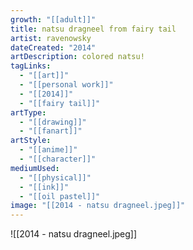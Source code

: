 ```yaml
---
growth: "[[adult]]"
title: natsu dragneel from fairy tail
artist: ravenowsky
dateCreated: "2014"
artDescription: colored natsu!
tagLinks:
  - "[[art]]"
  - "[[personal work]]"
  - "[[2014]]"
  - "[[fairy tail]]"
artType:
  - "[[drawing]]"
  - "[[fanart]]"
artStyle:
  - "[[anime]]"
  - "[[character]]"
mediumUsed:
  - "[[physical]]"
  - "[[ink]]"
  - "[[oil pastel]]"
image: "[[2014 - natsu dragneel.jpeg]]"
---
```

![[2014 - natsu dragneel.jpeg]]
